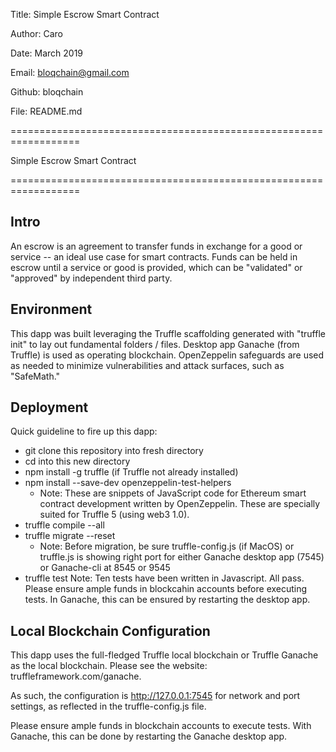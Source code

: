 
Title:  Simple Escrow Smart Contract

Author: Caro

Date:   March 2019

Email:  bloqchain@gmail.com

Github: bloqchain

File:   README.md


==================================================================
	
 Simple Escrow Smart Contract

==================================================================


## Intro ##

An escrow is an agreement to transfer funds in exchange for a good or service -- an ideal use case for smart contracts. Funds can be held in escrow until a service or good is provided, which can be "validated" or "approved" by independent third party.


## Environment ##

This dapp was built leveraging the Truffle scaffolding generated with "truffle init" to lay out fundamental folders / files.  Desktop app Ganache (from Truffle) is used as operating blockchain.  OpenZeppelin safeguards are used as needed to minimize vulnerabilities and attack surfaces, such as "SafeMath."


## Deployment ##

Quick guideline to fire up this dapp:

  * git clone this repository into fresh directory
  * cd into this new directory	
  * npm install -g truffle 	(if Truffle not already installed)
  * npm install --save-dev openzeppelin-test-helpers
    - Note:  These are snippets of JavaScript code for Ethereum smart contract 
      development written by OpenZeppelin.  These are specially suited for Truffle 5 
      (using web3 1.0). 
  * truffle compile --all
  * truffle migrate --reset
    - Note: Before migration, be sure truffle-config.js (if MacOS) 
      or truffle.js is showing right port for either Ganache desktop 
      app (7545) or Ganache-cli at 8545 or 9545
  * truffle test
      Note: Ten tests have been written in Javascript.  All pass.  Please ensure ample funds in blockcahin accounts before executing tests.  In Ganache, this can be ensured by restarting the desktop app.


## Local Blockchain Configuration ##

This dapp uses the full-fledged Truffle local blockchain or Truffle Ganache as the local blockchain.  Please see the website:  truffleframework.com/ganache.

As such, the configuration is http://127.0.0.1:7545 for network and port settings, as reflected in the truffle-config.js file.

Please ensure ample funds in blockchain accounts to execute tests.  With Ganache, this can be done by restarting the Ganache desktop app.



